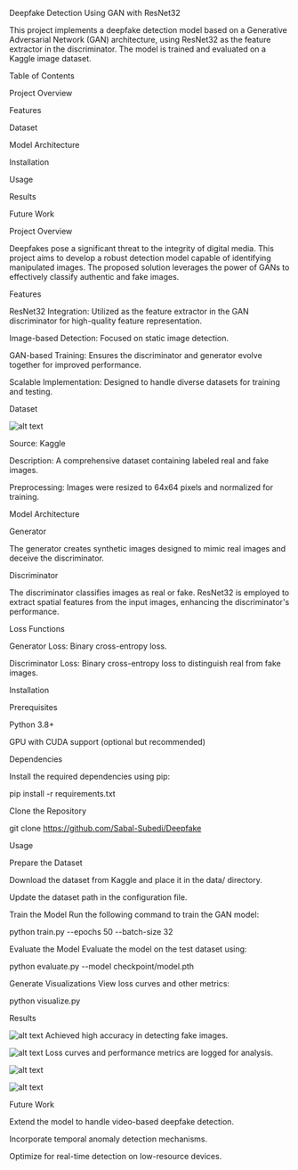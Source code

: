 Deepfake Detection Using GAN with ResNet32

This project implements a deepfake detection model based on a Generative Adversarial Network (GAN) architecture, using ResNet32 as the feature extractor in the discriminator. The model is trained and evaluated on a Kaggle image dataset.

Table of Contents

Project Overview

Features

Dataset

Model Architecture

Installation

Usage

Results

Future Work

Project Overview

Deepfakes pose a significant threat to the integrity of digital media. This project aims to develop a robust detection model capable of identifying manipulated images. The proposed solution leverages the power of GANs to effectively classify authentic and fake images.

Features

ResNet32 Integration: Utilized as the feature extractor in the GAN discriminator for high-quality feature representation.

Image-based Detection: Focused on static image detection.

GAN-based Training: Ensures the discriminator and generator evolve together for improved performance.

Scalable Implementation: Designed to handle diverse datasets for training and testing.

Dataset

![alt text](https://github.com/Sabal-Subedi/Deepfake/tree/main/images/dataset.png?raw=true)

Source: Kaggle

Description: A comprehensive dataset containing labeled real and fake images.

Preprocessing: Images were resized to 64x64 pixels and normalized for training.

Model Architecture

Generator

The generator creates synthetic images designed to mimic real images and deceive the discriminator.

Discriminator

The discriminator classifies images as real or fake. ResNet32 is employed to extract spatial features from the input images, enhancing the discriminator's performance.

Loss Functions

Generator Loss: Binary cross-entropy loss.

Discriminator Loss: Binary cross-entropy loss to distinguish real from fake images.

Installation

Prerequisites

Python 3.8+

GPU with CUDA support (optional but recommended)

Dependencies

Install the required dependencies using pip:

pip install -r requirements.txt

Clone the Repository

git clone https://github.com/Sabal-Subedi/Deepfake

Usage

Prepare the Dataset

Download the dataset from Kaggle and place it in the data/ directory.

Update the dataset path in the configuration file.

Train the Model
Run the following command to train the GAN model:

python train.py --epochs 50 --batch-size 32

Evaluate the Model
Evaluate the model on the test dataset using:

python evaluate.py --model checkpoint/model.pth

Generate Visualizations
View loss curves and other metrics:

python visualize.py

Results

![alt text](https://github.com/Sabal-Subedi/Deepfake/tree/main/images/confuse.png?raw=true)
Achieved high accuracy in detecting fake images.

![alt text](https://github.com/Sabal-Subedi/Deepfake/tree/main/images/loss.png?raw=true)
Loss curves and performance metrics are logged for analysis.

![alt text](https://github.com/Sabal-Subedi/Deepfake/tree/main/images/output.png?raw=true)

![alt text](https://github.com/Sabal-Subedi/Deepfake/tree/main/images/reacall.png?raw=true)


Future Work

Extend the model to handle video-based deepfake detection.

Incorporate temporal anomaly detection mechanisms.

Optimize for real-time detection on low-resource devices.
